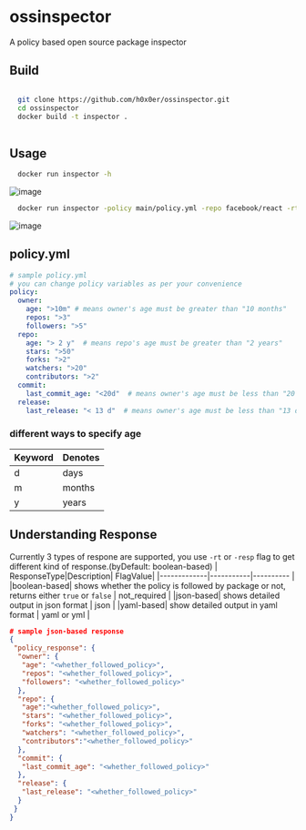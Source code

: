 # ossinspector
A policy based open source package inspector 


## Build

```bash

  git clone https://github.com/h0x0er/ossinspector.git
  cd ossinspector
  docker build -t inspector .
 
```

## Usage


```bash
  docker run inspector -h
```
![image](https://user-images.githubusercontent.com/84621253/180490085-b1c9a5b3-1601-45c8-ba97-6393cfebc042.png)

```bash
  docker run inspector -policy main/policy.yml -repo facebook/react -rt json
```
![image](https://user-images.githubusercontent.com/84621253/180490735-3cb93a9b-1c9b-407e-a9b3-83d9c722120e.png)


## policy.yml

```yml
# sample policy.yml
# you can change policy variables as per your convenience
policy:
  owner:
    age: ">10m" # means owner's age must be greater than "10 months"
    repos: ">3" 
    followers: ">5" 
  repo:
    age: "> 2 y"  # means repo's age must be greater than "2 years"
    stars: ">50"  
    forks: ">2"
    watchers: ">20" 
    contributors: ">2" 
  commit:
    last_commit_age: "<20d"  # means owner's age must be less than "20 days"
  release:
    last_release: "< 13 d"  # means owner's age must be less than "13 days"
```
### different ways to specify age
| Keyword | Denotes |
| ------- | --------- |
| d | days |
| m | months |
| y | years |


## Understanding Response
Currently 3 types of respone are supported, you use `-rt` or `-resp` flag to get different kind of response.(byDefault: boolean-based)
| ResponseType|Description| FlagValue|
|-------------|-----------|---------- |
|boolean-based| shows whether the policy is followed by package or not, returns either `true` or `false` | not_required |
|json-based| shows detailed output in json format | json |
|yaml-based| show detailed output in yaml format | yaml or yml |

```json
# sample json-based response
{
 "policy_response": {
  "owner": {
   "age": "<whether_followed_policy>",
   "repos": "<whether_followed_policy>",
   "followers": "<whether_followed_policy>"
  },
  "repo": {
   "age":"<whether_followed_policy>",
   "stars": "<whether_followed_policy>",
   "forks": "<whether_followed_policy>",
   "watchers": "<whether_followed_policy>",
   "contributors":"<whether_followed_policy>"
  },
  "commit": {
   "last_commit_age": "<whether_followed_policy>"
  },
  "release": {
   "last_release": "<whether_followed_policy>"
  }
 }
}
```
